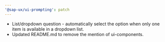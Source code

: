 ```yaml
---
'@sap-ux/ui-prompting': patch
---
```


- List/dropdown question - automatically select the option when only one item is available in a dropdown list.
- Updated README.md to remove the mention of ui-components.
